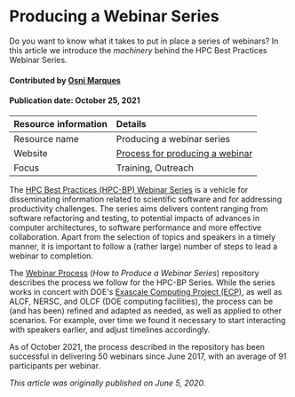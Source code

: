 # Producing a Webinar Series
<!-- deck text start --> 
Do you want to know what it takes to put in place a series of webinars? 
In this article we introduce the *machinery* behind the 
HPC Best Practices Webinar Series.
<!-- deck text end --> 

#### Contributed by [Osni Marques](http://github.com/oamarques)

#### Publication date: October 25, 2021

Resource information | Details 
:--- | :--- 
Resource name | Producing a webinar series
Website | [Process for producing a webinar](https://github.com/betterscientificsoftware/Webinar-Process)
Focus | Training, Outreach

The [HPC Best Practices (HPC-BP) Webinar Series](https://ideas-productivity.org/resources/series/hpc-best-practices-webinars)
is a vehicle for disseminating information related to scientific software and for addressing productivity challenges. The 
series aims delivers content ranging from software refactoring and testing, to potential impacts of advances in computer 
architectures, to software performance and more effective collaboration. Apart from the selection of topics and speakers in a timely manner, 
it is important to follow a (rather large) number of steps to lead a webinar to completion.

The [Webinar Process](https://github.com/betterscientificsoftware/Webinar-Process) (*How to Produce a Webinar Series*) 
repository describes the process we follow for the HPC-BP Series. While the series works in concert with
DOE's [Exascale Computing Project (ECP)](https://www.exascaleproject.org), as well as ALCF, NERSC, and OLCF (DOE computing facilities), the process can be 
(and has been) refined and adapted as needed, as well as applied to other scenarios. For example, over time we 
found it necessary to start interacting with speakers earlier, and adjust timelines accordingly.

As of October 2021, the process described in the repository has been successful in delivering 50 webinars since June 2017, with an average of 91 participants per webinar.

*This article was originally published on June 5, 2020.*

#
<!---
Publish: yes
Pinned: no
Topics: online learning
RSS update: 2021-10-25
--->
